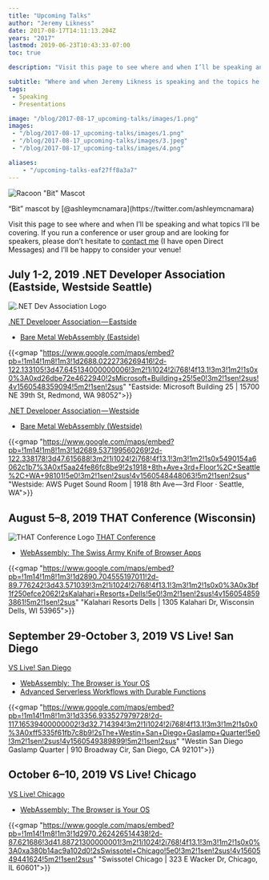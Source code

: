```yaml
---
title: "Upcoming Talks"
author: "Jeremy Likness"
date: 2017-08-17T14:11:13.204Z
years: "2017"
lastmod: 2019-06-23T10:43:33-07:00
toc: true

description: "Visit this page to see where and when I’ll be speaking and what topics I’ll be covering."

subtitle: "Where and when Jeremy Likness is speaking and the topics he will cover."
tags:
 - Speaking
 - Presentations 

image: "/blog/2017-08-17_upcoming-talks/images/1.png" 
images:
 - "/blog/2017-08-17_upcoming-talks/images/1.png" 
 - "/blog/2017-08-17_upcoming-talks/images/3.jpeg" 
 - "/blog/2017-08-17_upcoming-talks/images/4.png" 

aliases:
    - "/upcoming-talks-eaf27ff8a3a7"
---
```


![Racoon "Bit" Mascot](/blog/2017-08-17_upcoming-talks/images/1.png)
<figcaption>“Bit” mascot by [@ashleymcnamara](https://twitter.com/ashleymcnamara)</figcaption>

Visit this page to see where and when I’ll be speaking and what topics I’ll be covering. If you run a conference or user group and are looking for speakers, please don’t hesitate to <i class="fab fa-twitter"></i> [contact me](https://twitter.com/messages/compose?recipient_id=jeremylikness) (I have open Direct Messages) and I’ll be happy to consider your venue!

## July 1-2, 2019 .NET Developer Association (Eastside, Westside Seattle)

![.NET Dev Association Logo](/blog/2017-08-17_upcoming-talks/images/3.jpeg)

[.NET Developer Association — Eastside](https://www.meetup.com/NET-Developers-Association-Eastside/)

* [Bare Metal WebAssembly (Eastside)](https://www.meetup.com/NET-Developers-Association-Eastside/events/259907881/)

{{<gmap "https://www.google.com/maps/embed?pb=!1m14!1m8!1m3!1d2688.0222736269416!2d-122.133105!3d47.645134000000006!3m2!1i1024!2i768!4f13.1!3m3!1m2!1s0x0%3A0xd26dbe72e4622940!2sMicrosoft+Building+25!5e0!3m2!1sen!2sus!4v1560548359094!5m2!1sen!2sus" "Eastside: Microsoft Building 25 | 15700 NE 39th St, Redmond, WA 98052">}}

[.NET Developer Association — Westside](https://www.meetup.com/NET-Developers-Association-Westside/)

* [Bare Metal WebAssembly (Westside)](https://www.meetup.com/NET-Developers-Association-Westside/events/259908211/)

{{<gmap "https://www.google.com/maps/embed?pb=!1m14!1m8!1m3!1d2689.537199560269!2d-122.338178!3d47.615688!3m2!1i1024!2i768!4f13.1!3m3!1m2!1s0x5490154a6062c1b7%3A0xf5aa24fe86fc8be9!2s1918+8th+Ave+3rd+Floor%2C+Seattle%2C+WA+98101!5e0!3m2!1sen!2sus!4v1560548448063!5m2!1sen!2sus" "Westside: AWS Puget Sound Room | 1918 8th Ave — 3rd Floor · Seattle, WA">}}

## August 5–8, 2019 THAT Conference (Wisconsin)

![THAT Conference Logo](/blog/2017-08-17_upcoming-talks/images/4.png)
[THAT Conference](https://thatconference.com)

* [WebAssembly: The Swiss Army Knife of Browser Apps](https://www.thatconference.com/Sessions/Session/13189)

{{<gmap "https://www.google.com/maps/embed?pb=!1m14!1m8!1m3!1d2890.704555197011!2d-89.776242!3d43.571039!3m2!1i1024!2i768!4f13.1!3m3!1m2!1s0x0%3A0x3bf1f250efce2062!2sKalahari+Resorts+Dells!5e0!3m2!1sen!2sus!4v1560548593861!5m2!1sen!2sus" "Kalahari Resorts Dells | 1305 Kalahari Dr, Wisconsin Dells, WI 53965">}}

## September 29-October 3, 2019 VS Live! San Diego

[VS Live! San Diego](https://vslive.com/events/san-diego-2019/home.aspx)

* [WebAssembly: The Browser is Your OS](https://vslive.com/Events/San-Diego-2019/Sessions/Wednesday/W05-WebAssembly-the-Browser-is-your-OS.aspx)
* [Advanced Serverless Workflows with Durable Functions](https://vslive.com/Events/San-Diego-2019/Sessions/Thursday/TH01-Advanced-Serverless-Workflows-with-Durable-Functions.aspx)

{{<gmap "https://www.google.com/maps/embed?pb=!1m14!1m8!1m3!1d3356.933527979728!2d-117.16539400000002!3d32.714394!3m2!1i1024!2i768!4f13.1!3m3!1m2!1s0x0%3A0xff5335f61fb7c8b9!2sThe+Westin+San+Diego+Gaslamp+Quarter!5e0!3m2!1sen!2sus!4v1560549389899!5m2!1sen!2sus" "Westin San Diego Gaslamp Quarter | 910 Broadway Cir, San Diego, CA 92101">}}

## October 6–10, 2019 VS Live! Chicago

[VS Live! Chicago](https://vslive.com/Events/Chicago-2019/Home.aspx)

* [WebAssembly: The Browser is Your OS](https://vslive.com/Events/Chicago-2019/Sessions/Thursday/TH01-WebAssembly-the-Browser-is-your-OS.aspx)

{{<gmap "https://www.google.com/maps/embed?pb=!1m14!1m8!1m3!1d2970.262426514438!2d-87.621686!3d41.88721300000001!3m2!1i1024!2i768!4f13.1!3m3!1m2!1s0x0%3A0xa380b14ac9a102d0!2sSwissotel+Chicago!5e0!3m2!1sen!2sus!4v1560549441624!5m2!1sen!2sus" "Swissotel Chicago | 323 E Wacker Dr, Chicago, IL 60601">}}
